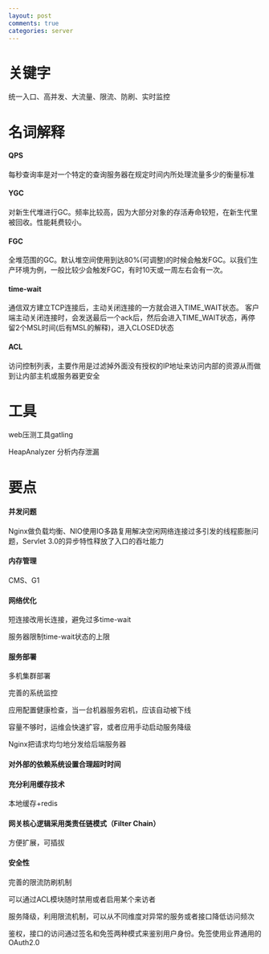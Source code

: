 ```yaml
---
layout: post
comments: true
categories: server
---
```


# 关键字
统一入口、高并发、大流量、限流、防刷、实时监控

# 名词解释
#### QPS
每秒查询率是对一个特定的查询服务器在规定时间内所处理流量多少的衡量标准
#### YGC
对新生代堆进行GC。频率比较高，因为大部分对象的存活寿命较短，在新生代里被回收。性能耗费较小。
#### FGC
全堆范围的GC。默认堆空间使用到达80%(可调整)的时候会触发FGC。以我们生产环境为例，一般比较少会触发FGC，有时10天或一周左右会有一次。
#### time-wait
通信双方建立TCP连接后，主动关闭连接的一方就会进入TIME_WAIT状态。
客户端主动关闭连接时，会发送最后一个ack后，然后会进入TIME_WAIT状态，再停留2个MSL时间(后有MSL的解释)，进入CLOSED状态
#### ACL
访问控制列表，主要作用是过滤掉外面没有授权的IP地址来访问内部的资源从而做到让内部主机或服务器更安全

# 工具
web压测工具gatling

HeapAnalyzer 分析内存泄漏

# 要点
#### 并发问题
Nginx做负载均衡、NIO使用IO多路复用解决空闲网络连接过多引发的线程膨胀问题，Servlet 3.0的异步特性释放了入口的吞吐能力
#### 内存管理
CMS、G1
#### 网络优化
短连接改用长连接，避免过多time-wait

服务器限制time-wait状态的上限
#### 服务部署
多机集群部署

完善的系统监控

应用配置健康检查，当一台机器服务宕机，应该自动被下线

容量不够时，运维会快速扩容，或者应用手动启动服务降级

Nginx把请求均匀地分发给后端服务器

#### 对外部的依赖系统设置合理超时时间

#### 充分利用缓存技术
本地缓存+redis

#### 网关核心逻辑采用类责任链模式（Filter Chain）
方便扩展，可插拔

#### 安全性
完善的限流防刷机制

可以通过ACL模块随时禁用或者启用某个来访者

服务降级，利用限流机制，可以从不同维度对异常的服务或者接口降低访问频次

鉴权，接口的访问通过签名和免签两种模式来鉴别用户身份。免签使用业界通用的OAuth2.0